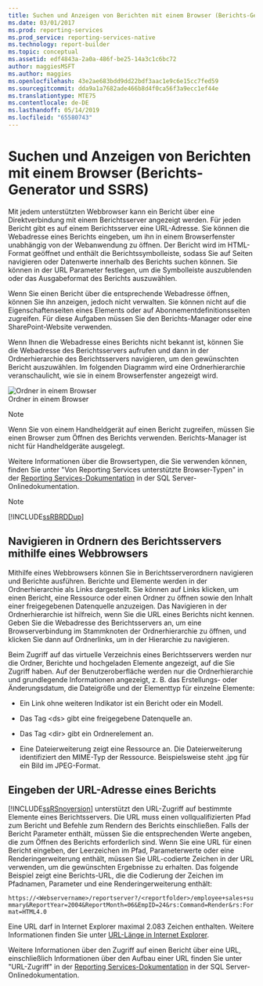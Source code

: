 ```yaml
---
title: Suchen und Anzeigen von Berichten mit einem Browser (Berichts-Generator und SSRS) | Microsoft-Dokumentation
ms.date: 03/01/2017
ms.prod: reporting-services
ms.prod_service: reporting-services-native
ms.technology: report-builder
ms.topic: conceptual
ms.assetid: edf4843a-2a0a-486f-be25-14a3c1c6bc72
author: maggiesMSFT
ms.author: maggies
ms.openlocfilehash: 43e2ae683bdd9dd22bdf3aac1e9c6e15cc7fed59
ms.sourcegitcommit: dda9a1a7682ade466b8d4f0ca56f3a9ecc1ef44e
ms.translationtype: MTE75
ms.contentlocale: de-DE
ms.lasthandoff: 05/14/2019
ms.locfileid: "65580743"
---
```

# <a name="finding-and-viewing-reports-with-a-browser-report-builder-and-ssrs"></a>Suchen und Anzeigen von Berichten mit einem Browser (Berichts-Generator und SSRS)
  Mit jedem unterstützten Webbrowser kann ein Bericht über eine Direktverbindung mit einem Berichtsserver angezeigt werden. Für jeden Bericht gibt es auf einem Berichtsserver eine URL-Adresse. Sie können die Webadresse eines Berichts eingeben, um ihn in einem Browserfenster unabhängig von der Webanwendung zu öffnen. Der Bericht wird im HTML-Format geöffnet und enthält die Berichtssymbolleiste, sodass Sie auf Seiten navigieren oder Datenwerte innerhalb des Berichts suchen können. Sie können in der URL Parameter festlegen, um die Symbolleiste auszublenden oder das Ausgabeformat des Berichts auszuwählen.  
  
 Wenn Sie einen Bericht über die entsprechende Webadresse öffnen, können Sie ihn anzeigen, jedoch nicht verwalten. Sie können nicht auf die Eigenschaftenseiten eines Elements oder auf Abonnementdefinitionsseiten zugreifen. Für diese Aufgaben müssen Sie den Berichts-Manager oder eine SharePoint-Website verwenden.  
  
 Wenn Ihnen die Webadresse eines Berichts nicht bekannt ist, können Sie die Webadresse des Berichtsservers aufrufen und dann in der Ordnerhierarchie des Berichtsservers navigieren, um den gewünschten Bericht auszuwählen. Im folgenden Diagramm wird eine Ordnerhierarchie veranschaulicht, wie sie in einem Browserfenster angezeigt wird.  
  
 ![Ordner in einem Browser](../../reporting-services/report-builder/media/rs-browserfolder.GIF "Folders in a browser")  
Ordner in einem Browser  
  
> [!NOTE]  
>  Wenn Sie von einem Handheldgerät auf einen Bericht zugreifen, müssen Sie einen Browser zum Öffnen des Berichts verwenden. Berichts-Manager ist nicht für Handheldgeräte ausgelegt.  
  
 Weitere Informationen über die Browsertypen, die Sie verwenden können, finden Sie unter "Von Reporting Services unterstützte Browser-Typen" in der [Reporting Services-Dokumentation](https://go.microsoft.com/fwlink/?linkid=121312) in der SQL Server-Onlinedokumentation.  
  
> [!NOTE]  
>  [!INCLUDE[ssRBRDDup](../../includes/ssrbrddup-md.md)]  
  
## <a name="navigating-report-server-folders-in-a-web-browser"></a>Navigieren in Ordnern des Berichtsservers mithilfe eines Webbrowsers  
 Mithilfe eines Webbrowsers können Sie in Berichtsserverordnern navigieren und Berichte ausführen. Berichte und Elemente werden in der Ordnerhierarchie als Links dargestellt. Sie können auf Links klicken, um einen Bericht, eine Ressource oder einen Ordner zu öffnen sowie den Inhalt einer freigegebenen Datenquelle anzuzeigen. Das Navigieren in der Ordnerhierarchie ist hilfreich, wenn Sie die URL eines Berichts nicht kennen. Geben Sie die Webadresse des Berichtsservers an, um eine Browserverbindung im Stammknoten der Ordnerhierarchie zu öffnen, und klicken Sie dann auf Ordnerlinks, um in der Hierarchie zu navigieren.  
  
 Beim Zugriff auf das virtuelle Verzeichnis eines Berichtsservers werden nur die Ordner, Berichte und hochgeladen Elemente angezeigt, auf die Sie Zugriff haben. Auf der Benutzeroberfläche werden nur die Ordnerhierarchie und grundlegende Informationen angezeigt, z. B. das Erstellungs- oder Änderungsdatum, die Dateigröße und der Elementtyp für einzelne Elemente:  
  
-   Ein Link ohne weiteren Indikator ist ein Bericht oder ein Modell.  
  
-   Das Tag \<ds> gibt eine freigegebene Datenquelle an.  
  
-   Das Tag \<dir> gibt ein Ordnerelement an.  
  
-   Eine Dateierweiterung zeigt eine Ressource an. Die Dateierweiterung identifiziert den MIME-Typ der Ressource. Beispielsweise steht .jpg für ein Bild im JPEG-Format.  
  
## <a name="typing-the-url-address-of-a-report"></a>Eingeben der URL-Adresse eines Berichts  
 [!INCLUDE[ssRSnoversion](../../includes/ssrsnoversion-md.md)] unterstützt den URL-Zugriff auf bestimmte Elemente eines Berichtsservers. Die URL muss einen vollqualifizierten Pfad zum Bericht und Befehle zum Rendern des Berichts einschließen. Falls der Bericht Parameter enthält, müssen Sie die entsprechenden Werte angeben, die zum Öffnen des Berichts erforderlich sind. Wenn Sie eine URL für einen Bericht eingeben, der Leerzeichen im Pfad, Parameterwerte oder eine Renderingerweiterung enthält, müssen Sie URL-codierte Zeichen in der URL verwenden, um die gewünschten Ergebnisse zu erhalten. Das folgende Beispiel zeigt eine Berichts-URL, die die Codierung der Zeichen im Pfadnamen, Parameter und eine Renderingerweiterung enthält:  
  
 `https://<Webservername>/reportserver?/<reportfolder>/employee+sales+summary&ReportYear=2004&ReportMonth=06&EmpID=24&rs:Command=Render&rs:Format=HTML4.0`  
  
 Eine URL darf in Internet Explorer maximal 2.083 Zeichen enthalten. Weitere Informationen finden Sie unter [URL-Länge in Internet Explorer](https://support.microsoft.com/kb/208427).  
  
 Weitere Informationen über den Zugriff auf einen Bericht über eine URL, einschließlich Informationen über den Aufbau einer URL finden Sie unter "URL-Zugriff" in der [Reporting Services-Dokumentation](https://go.microsoft.com/fwlink/?linkid=121312) in der SQL Server-Onlinedokumentation.  
  
  
